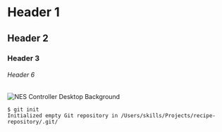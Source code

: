 # Header 1
## Header 2
### Header 3
###### Header 6

![NES Controller Desktop Background](https://wallpaperaccess.com/full/665863.png)

```
$ git init
Initialized empty Git repository in /Users/skills/Projects/recipe-repository/.git/
```
